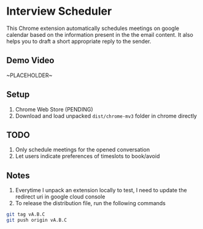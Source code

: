 # Interview Scheduler

This Chrome extension automatically schedules meetings on google calendar based on the information present in the the email content. It also helps you to draft a short appropriate reply to the sender.

## Demo Video

~PLACEHOLDER~

## Setup

1. Chrome Web Store (PENDING)
2. Download and load unpacked `dist/chrome-mv3` folder in chrome directly

## TODO

1. Only schedule meetings for the opened conversation
2. Let users indicate preferences of timeslots to book/avoid

## Notes

1. Everytime I unpack an extension locally to test, I need to update the redirect uri in google cloud console
2. To release the distribution file, run the following commands

```bash
git tag vA.B.C
git push origin vA.B.C
```
